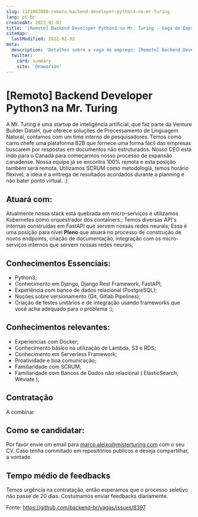 ```yaml
---
slug: 1121863088-remoto-backend-developer-python3-na-mr-turing
lang: pt-br
createdAt: 2022-02-02
title: '[Remoto] Backend Developer Python3 na Mr. Turing - Vaga de Emprego'
sitemap:
  lastModified: 2022-02-02
meta:
  description: 'Detalhes sobre a vaga de emprego: [Remoto] Backend Developer Python3 na Mr. Turing'
  twitter:
    card: summary
    site: '@nawarian'
---
```


# [Remoto] Backend Developer Python3 na Mr. Turing

A Mr. Turing é uma startup de inteligência artificial, que faz parte da Venture Builder DataH, que oferece soluções de Processamento de Linguagem Natural, contamos com um time interno de pesquisadores.
Temos como carro chefe uma plataforma B2B que fornece uma forma fácil das empresas buscarem por respostas em documentos não estruturados.
Nosso CEO está indo para o Canadá para começarmos nosso processo de expansão canadense.
Nossa equipe já se encontra 100% remota e esta posição também será remota.
Utilizamos SCRUM como metodologia, temos horário flexivel, a ideia é a entrega de resultados acordados durante a planning e não bater ponto virtual. :)

## Atuará com:
Atualmente nossa stack está quebrada em micro-serviços e utilizamos Kubernetes como orquestrador dos containers.;
Temos diversas API's internas construídas em FastAPI que servem nossas redes neurais;
Essa é uma posição para nível **Pleno** que atuará no processo de construção de novos endpoints, criação de documentação, integração com os micro-serviços internos que servem nossas redes neurais;

## Conhecimentos Essenciais:

- Python3;
- Conhecimento em Django, Django Rest Framework, FastAPI;
- Experiência com banco de dados relacional (PostgreSQL);
- Noções sobre versionamento (Git, Gitlab Pipelines);
- Criação de testes unitários e de integração usando frameworks que você acha adequado para o problema :);

## Conhecimentos relevantes:

- Experiencias com Docker;
- Conhecimento básico na utilização de Lambda, S3 e RDS;
- Conhecimento em Serverless Framework;
- Proatividade e boa comunicação;
- Familiaridade com SCRUM;
- Familiaridade com Bancos de Dados não relacional ( ElasticSearch, Weviate );

## Contratação
A combinar

## Como se candidatar:
Por favor envie um email para marco.aleixo@misterturing.com com o seu CV. Caso tenha commitado em repositórios publicos e deseja compartilhar, a vontade.

## Tempo médio de feedbacks
Temos urgência na contratação, então esperamos que o processo seletivo não passe de 20 dias. 
Costumamos enviar feedbacks diariamente.


Fonte: https://github.com/backend-br/vagas/issues/8397